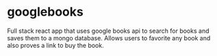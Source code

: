 # googlebooks

Full stack react app that uses google books api to search for books and saves them to a mongo database.  Allows users to favorite any book and also proves a link to buy the book.